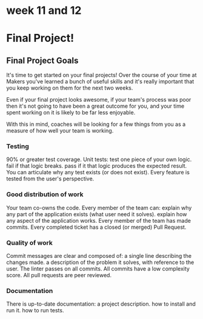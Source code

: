 # week 11 and 12

# Final Project!

## Final Project Goals
It's time to get started on your final projects! Over the course of your time at Makers you've learned a bunch of useful skills and it's really important that you keep working on them for the next two weeks. <br/>

Even if your final project looks awesome, if your team's process was poor then it's not going to have been a great outcome for you, and your time spent working on it is likely to be far less enjoyable.<br/>

With this in mind, coaches will be looking for a few things from you as a measure of how well your team is working.<br/>

### Testing
 90% or greater test coverage.
 Unit tests:
 test one piece of your own logic.
 fail if that logic breaks.
 pass if it that logic produces the expected result.
 You can articulate why any test exists (or does not exist).
 Every feature is tested from the user's perspective. <br/>

### Good distribution of work
 Your team co-owns the code. Every member of the team can:
 explain why any part of the application exists (what user need it solves).
 explain how any aspect of the application works.
 Every member of the team has made commits.
 Every completed ticket has a closed (or merged) Pull Request. <br/>

### Quality of work
 Commit messages are clear and composed of:
 a single line describing the changes made.
 a description of the problem it solves, with reference to the user.
 The linter passes on all commits.
 All commits have a low complexity score.
 All pull requests are peer reviewed.

### Documentation
 There is up-to-date documentation:
 a project description.
 how to install and run it.
 how to run tests.